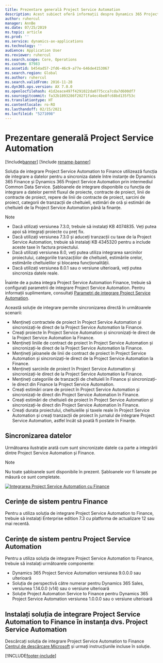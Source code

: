 ```yaml
---
title: Prezentare generală Project Service Automation
description: Acest subiect oferă informații despre Dynamics 365 Project Service Automation la soluția de integrare Dynamics 365 Finance.
author: ruhercul
manager: AnnBe
ms.date: 07/25/2019
ms.topic: article
ms.prod: ''
ms.service: dynamics-ax-applications
ms.technology: ''
audience: Application User
ms.reviewer: ruhercul
ms.search.scope: Core, Operations
ms.custom: 87983
ms.assetid: b454ad57-2fd6-46c9-a77e-646de4153067
ms.search.region: Global
ms.author: ruhercul
ms.search.validFrom: 2016-11-28
ms.dyn365.ops.version: AX 7.0.0
ms.openlocfilehash: 41d2eace497f4291022da0775cca7cda7d600df7
ms.sourcegitcommit: fa32b1893286f20271fa4ec4be8fc68bd135f53c
ms.translationtype: HT
ms.contentlocale: ro-RO
ms.lasthandoff: 02/15/2021
ms.locfileid: "5271098"
---
```

# <a name="project-service-automation-overview"></a>Prezentare generală Project Service Automation

[!include[banner](../includes/banner.md)]
[!include [rename-banner](~/includes/cc-data-platform-banner.md)]

Soluția de integrare Project Service Automation to Finance utilizează funcția de integrare a datelor pentru a sincroniza datele între instanțe de Dynamics 365 Finance și Dynamics 365 Project Service Automation prin intermediul Common Data Service. Șabloanele de integrare disponibile cu funcția de integrare a datelor permit fluxul de proiecte, contracte de proiect, linii de contracte de proiect, repere de linii de contracte de proiect, sarcini de proiect, categorii de tranzacții de cheltuieli, estimări de oră și estimări de cheltuieli de la Project Service Automation până la finanțe.

> [!NOTE]
> - Dacă utilizați versiunea 7.3.0, trebuie să instalați KB 4074835. Veți putea apoi să integrați proiecte cu preț fix.
> - Dacă utilizați versiunea 7.3.0 și aduceți tranzacții cu taxe de la Project Service Automation, trebuie să instalați KB 4345320 pentru a include aceste taxe în factura proiectului.
> - Dacă utilizați versiunea 8.0, veți putea utiliza integrarea sarcinilor proiectului, categoriile tranzacțiilor de cheltuieli, estimările orelor, estimările cheltuielilor și blocarea funcționalității.
> - Dacă utilizați versiunea 8.0.1 sau o versiune ulterioară, veți putea sincroniza datele reale.

Înainte de a putea integra Project Service Automation Finance, trebuie să configurați parametrii de integrare Project Service Automation. Pentru informații suplimentare, consultați [Parametri de integrare Project Service Automation](PSA-parameters.md).

Această soluție de integrare permite sincronizarea directă în următoarele scenarii:

- Mențineți contractele de proiect în Project Service Automation și sincronizați-le direct de la Project Service Automation la Finance.
- Creați proiecte în Project Service Automation și sincronizați-le direct de la Project Service Automation la Finance.
- Mențineți liniile de contract de proiect în Project Service Automation și sincronizați-le direct de la Project Service Automation la Finance.
- Mențineți jaloanele de linii de contract de proiect în Project Service Automation și sincronizați-le direct de la Project Service Automation la Finance.
- Mențineți sarcinile de proiect în Project Service Automation și sincronizați-le direct de la Project Service Automation la Finance.
- Mențineți categoriile de tranzacții de cheltuieli în Finance și sincronizați-le direct din Finance la Project Service Automation.
- Creați estimări orare de proiect în Project Service Automation și sincronizați-le direct din Project Service Automation în Finance.
- Creați estimări de cheltuieli de proiect în Project Service Automation și sincronizați-le direct din Project Service Automation în Finance.
- Creați durata proiectului, cheltuielile și taxele reale în Project Service Automation și creați tranzacții de proiect în jurnalul de integrare Project Service Automation, astfel încât să poată fi postate în Finanțe.

## <a name="data-synchronization"></a>Sincronizarea datelor

Următoarea ilustrație arată cum sunt sincronizate datele ca parte a integrării dintre Project Service Automation și Finance.

> [!NOTE]
> Nu toate șabloanele sunt disponibile în prezent. Șabloanele vor fi lansate pe măsură ce sunt completate.

[![Integrarea Project Service Automation cu Finance](./media/PSA-integration.png)](./media/PSA-integration.png)

## <a name="system-requirements-for-finance"></a>Cerințe de sistem pentru Finance

Pentru a utiliza soluția de integrare Project Service Automation to Finance, trebuie să instalați Enterprise edition 7.3 cu platforma de actualizare 12 sau mai recentă.

## <a name="system-requirements-for-project-service-automation"></a>Cerințe de sistem pentru Project Service Automation

Pentru a utiliza soluția de integrare Project Service Automation to Finance, trebuie să instalați următoarele componente:

- Dynamics 365 Project Service Automation versiunea 9.0.0.0 sau ulterioară
- Soluția de perspectivă către numerar pentru Dynamics 365 Sales, versiunea 1.14.0.0 (v14) sau o versiune ulterioară
- Soluție Project Automation Service to Finance pentru Dynamics 365 Project Service Automation versiunea 1.0.0.0 sau o versiune ulterioară

## <a name="install-the-project-service-automation-to-finance-integration-solution-in-your-project-service-automation-instance"></a>Instalați soluția de integrare Project Service Automation to Finance în instanța dvs. Project Service Automation

Descărcați soluția de integrare Project Service Automation to Finance [Centrul de descărcare Microsoft](https://www.microsoft.com/download/details.aspx?id=57016) și urmați instrucțiunile incluse în soluție.


[!INCLUDE[footer-include](../includes/footer-banner.md)]